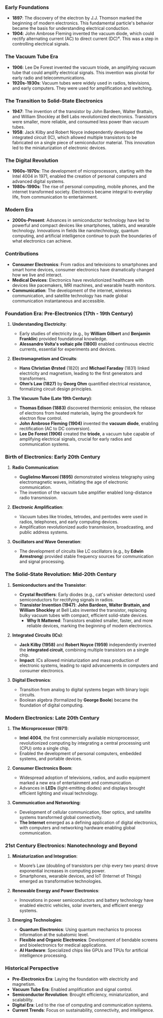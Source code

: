 ### Early Foundations
- **1897**: The discovery of the electron by J.J. Thomson marked the beginning of modern electronics. This fundamental particle's behavior became the basis for understanding electrical conduction.
- **1904**: John Ambrose Fleming invented the vacuum diode, which could rectify alternating current (AC) to direct current (DC)⁴. This was a step in controlling electrical signals.

### The Vacuum Tube Era
- **1906**: Lee De Forest invented the vacuum triode, an amplifying vacuum tube that could amplify electrical signals. This invention was pivotal for early radio and telecommunications.
- **1920s-1930s**: Vacuum tubes were widely used in radios, televisions, and early computers. They were used for amplification and switching.

### The Transition to Solid-State Electronics
- **1947**: The invention of the transistor by John Bardeen, Walter Brattain, and William Shockley at Bell Labs revolutionized electronics. Transistors were smaller, more reliable, and consumed less power than vacuum tubes.
- **1958**: Jack Kilby and Robert Noyce independently developed the integrated circuit (IC), which allowed multiple transistors to be fabricated on a single piece of semiconductor material. This innovation led to the miniaturization of electronic devices.

### The Digital Revolution
- **1960s-1970s**: The development of microprocessors, starting with the Intel 4004 in 1971, enabled the creation of personal computers and advanced digital systems.
- **1980s-1990s**: The rise of personal computing, mobile phones, and the internet transformed society. Electronics became integral to everyday life, from communication to entertainment.

### Modern Era
- **2000s-Present**: Advances in semiconductor technology have led to powerful and compact devices like smartphones, tablets, and wearable technology. Innovations in fields like nanotechnology, quantum computing, and artificial intelligence continue to push the boundaries of what electronics can achieve.

### Contributions
- **Consumer Electronics**: From radios and televisions to smartphones and smart home devices, consumer electronics have dramatically changed how we live and interact.
- **Medical Devices**: Electronics have revolutionized healthcare with devices like pacemakers, MRI machines, and wearable health monitors.
- **Communication**: The development of the internet, wireless communication, and satellite technology has made global communication instantaneous and accessible.


### **Foundation Era: Pre-Electronics (17th - 19th Century)**

1. **Understanding Electricity**:
   - Early studies of electricity (e.g., by **William Gilbert** and **Benjamin Franklin**) provided foundational knowledge.
   - **Alessandro Volta's voltaic pile (1800)** enabled continuous electric currents, essential for experiments and devices.

2. **Electromagnetism and Circuits**:
   - **Hans Christian Ørsted** (1820) and **Michael Faraday** (1831) linked electricity and magnetism, leading to the first generators and transformers.
   - **Ohm’s Law (1827)** by **Georg Ohm** quantified electrical resistance, formalizing circuit design principles.

3. **The Vacuum Tube (Late 19th Century)**:
   - **Thomas Edison (1883)** discovered thermionic emission, the release of electrons from heated materials, laying the groundwork for electron flow control.
   - **John Ambrose Fleming (1904)** invented the **vacuum diode**, enabling rectification (AC to DC conversion).
   - **Lee De Forest (1906)** created the **triode**, a vacuum tube capable of amplifying electrical signals, crucial for early radios and communication systems.

### **Birth of Electronics: Early 20th Century**

1. **Radio Communication**:
   - **Guglielmo Marconi (1895)** demonstrated wireless telegraphy using electromagnetic waves, initiating the age of electronic communication.
   - The invention of the vacuum tube amplifier enabled long-distance radio transmission.

2. **Electronic Amplification**:
   - Vacuum tubes like triodes, tetrodes, and pentodes were used in radios, telephones, and early computing devices.
   - Amplification revolutionized audio transmission, broadcasting, and public address systems.

3. **Oscillators and Wave Generation**:
   - The development of circuits like LC oscillators (e.g., by **Edwin Armstrong**) provided stable frequency sources for communication and signal processing.

### **The Solid-State Revolution: Mid-20th Century**

1. **Semiconductors and the Transistor**:
   - **Crystal Rectifiers**: Early diodes (e.g., cat's whisker detectors) used semiconductors for rectifying signals in radios.
   - **Transistor Invention (1947)**: **John Bardeen, Walter Brattain, and William Shockley** at Bell Labs invented the transistor, replacing bulky vacuum tubes with compact, efficient solid-state devices.
     - **Why It Mattered**: Transistors enabled smaller, faster, and more reliable devices, marking the beginning of modern electronics.

2. **Integrated Circuits (ICs)**:
   - **Jack Kilby (1958)** and **Robert Noyce (1959)** independently invented the **integrated circuit**, combining multiple transistors on a single chip.
   - **Impact**: ICs allowed miniaturization and mass production of electronic systems, leading to rapid advancements in computers and consumer electronics.

3. **Digital Electronics**:
   - Transition from analog to digital systems began with binary logic circuits.
   - Boolean algebra (formalized by **George Boole**) became the foundation of digital computing.

### **Modern Electronics: Late 20th Century**

1. **The Microprocessor (1971)**:
   - **Intel 4004**, the first commercially available microprocessor, revolutionized computing by integrating a central processing unit (CPU) onto a single chip.
   - Enabled the development of personal computers, embedded systems, and portable devices.

2. **Consumer Electronics Boom**:
   - Widespread adoption of televisions, radios, and audio equipment marked a new era of entertainment and communication.
   - Advances in **LEDs** (light-emitting diodes) and displays brought efficient lighting and visual technology.

3. **Communication and Networking**:
   - Development of cellular communication, fiber optics, and satellite systems transformed global connectivity.
   - **The Internet** emerged as a defining application of digital electronics, with computers and networking hardware enabling global communication.

### **21st Century Electronics: Nanotechnology and Beyond**

1. **Miniaturization and Integration**:
   - Moore’s Law (doubling of transistors per chip every two years) drove exponential increases in computing power.
   - Smartphones, wearable devices, and IoT (Internet of Things) emerged as transformative technologies.

2. **Renewable Energy and Power Electronics**:
   - Innovations in power semiconductors and battery technology have enabled electric vehicles, solar inverters, and efficient energy systems.

3. **Emerging Technologies**:
   - **Quantum Electronics**: Using quantum mechanics to process information at the subatomic level.
   - **Flexible and Organic Electronics**: Development of bendable screens and bioelectronics for medical applications.
   - **AI Hardware**: Specialized chips like GPUs and TPUs for artificial intelligence processing.

### **Historical Perspective**
- **Pre-Electronics Era**: Laying the foundation with electricity and magnetism.
- **Vacuum Tube Era**: Enabled amplification and signal control.
- **Semiconductor Revolution**: Brought efficiency, miniaturization, and scalability.
- **Digital Era**: Led to the rise of computing and communication systems.
- **Current Trends**: Focus on sustainability, connectivity, and intelligence.
